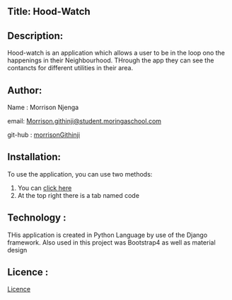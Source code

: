 ## Title: Hood-Watch

## Description: 
Hood-watch is an application which allows a user to be in the loop ono the happenings in their Neighbourhood. THrough the app they can see the contancts for different utilities in their area.

## Author:
Name : Morrison Njenga

email: Morrison.githinji@student.moringaschool.com

git-hub : [morrisonGithinji](https://github.com/morrisonGithinji/)

## Installation:
To use the application, you can use two methods:
1. You can [click here](https://ebay-hood.herokuapp.com/)
2. At the  top right there is a tab  named code

## Technology :
THis application is created in Python Language by use of the Django framework.
Also used in this project was Bootstrap4 as well as material design

## Licence : 
[Licence](https://raw.githubusercontent.com/Ebay-droid/Django-ip4/master/LICENSE)

##